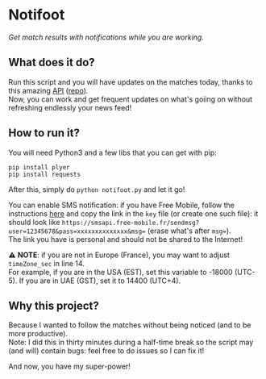 # Notifoot
_Get match results with notifications while you are working._

## What does it do?
Run this script and you will have updates on the matches today, thanks to this amazing [API](https://worldcupjson.net) ([repo](https://github.com/estiens/world_cup_json)).  
Now, you can work and get frequent updates on what's goiing on without refreshing endlessly your news feed!

## How to run it?
You will need Python3 and a few libs that you can get with pip:
```
pip install plyer
pip install requests
```
After this, simply do `python notifoot.py` and let it go!  

You can enable SMS notification: if you have Free Mobile, follow the instructions [here](https://www.prodigemobile.com/tutoriel/service-notification-sms-free-mobile/) and copy the link in the `key` file (or create one such file): it should look like `https://smsapi.free-mobile.fr/sendmsg?user=12345678&pass=xxxxxxxxxxxxxx&msg=` (erase what's after `msg=`).  
The link you have is personal and should not be shared to the Internet!  

⚠️ **NOTE**: if you are not in Europe (France), you may want to adjust `timeZone_sec` in line 14.  
For example, if you are in the USA (EST), set this variable to -18000 (UTC-5). If you are in UAE (GST), set it to 14400 (UTC+4). 

## Why this project?
Because I wanted to follow the matches without being noticed (and to be more productive).  
Note: I did this in thirty minutes during a half-time break so the script may (and will) contain bugs: feel free to do issues so I can fix it!  

And now, you have my super-power!
